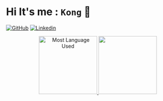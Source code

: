 Hi It's me :  `Kong` 👋
==========================================================================================================================================

<a href="https://medium.com/@nolthawatkong"><img alt="GitHub" src="https://img.shields.io/badge/Medium-12100E?logo=medium&logoColor=white&logoWidth=30 "/></a>
<a href="https://www.linkedin.com/in/nolthawat-kietsaro-905912193/"><img alt="Linkedin" src="https://img.shields.io/badge/LinkedIn-0077B5?&logo=linkedin&logoColor=white"/></a>

<p align="center">
<a href="http://www.github.com/nolthawatkie"> 
  
<img style="height:10rem;" src="https://github-readme-stats.vercel.app/api/top-langs/?username=nolthawatkie&hide=jupyter%20%notebook,ruby&bg_color=1a2a6c&title_color=f5f5dc&hide_border=true&langs_count=6&text_color=f5f5dc&layout=compact&locale=en&custom_title=Most%20%Languages%20%Used" alt="Most Language Used" />
  
<img style="height:10rem;" src="https://github-readme-streak-stats.herokuapp.com/?user=nolthawatkie&background=1a2a6c&show_icons=true&hide_border=true&dates=f5f5dc&sideLabels=f5f5dc&sideNums=f5f5dc&currStreakNum=f5f5dc"/>
</a>
<p/>
